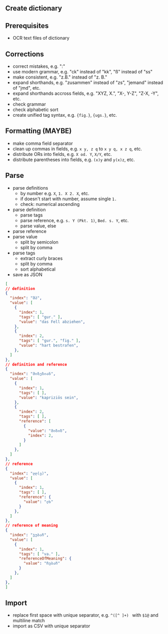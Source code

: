 ## Create dictionary



## Prerequisites

- OCR text files of dictionary



## Corrections

- correct mistakes, e.g. ":"
- use modern grammar, e.g. "ck" instead of "kk", "ß" instead of "ss"
- make consistent, e.g. "z.B." instead of "z. B."
- expand shorthands, e.g. "zusammen" instead of "zs", "jemand" instead of "jmd", etc.
- expand shorthands accross fields, e.g. "XYZ, X.", "X-, Y-Z", "Z-X, -Y", etc.
- check grammar
- check alphabetic sort
- create unified tag syntax, e.g. `{fig.}`, `{ugs.}`, etc.



## Formatting (MAYBE)

- make comma field separator
- clean up commas in fields, e.g. `x y, z q` to `x y q, x z q`, etc.
- distribute ORs into fields, e.g. `X od. Y`, `X/Y`, etc.
- distribute parentheses into fields, e.g. `(x)y` and `y(x)z`, etc.



## Parse

- parse definitions
  - by number e.g. `X`, `1. X 2. X`, etc.
  - if doesn't start with number, assume single `1.`
  - check: numerical ascending
- parse definition
  - parse tags
  - parse reference, e.g. `s. Y (Pkt. 1)`, `Bed. s. Y`, etc.
  - parse value, else
- parse reference
- parse value
  - split by semicolon
  - split by comma
- parse tags
  - extract curly braces
  - split by comma
  - sort alphabetical
- save as JSON

```json
[
// definition
{
  "index": "შპ",
  "value": [
    {
      "index": 1,
      "tags": [ "gur." ],
      "value": "das Fell abziehen",
    },
    {
      "index": 2,
      "tags": [ "gur.", "fig." ],
      "value": "hart bestrafen",
    },
  ]
},
// definition and reference
{
  "index": "მიზეზიან",
  "value": [
    {
      "index": 1,
      "tags": [ ],
      "value": "kapriziös sein",
    },
    {
      "index": 2,
      "tags": [ ],
      "reference": [
        {
          "value": "მიზიზ",
          "index": 2,
        }
      ]
    },
  ]
},
// reference
{
  "index": "ლღ(ვ)",
  "value": [
    {
      "index": 1,
      "tags": [ ],
      "reference": {
        "value": "ლხ"
      }
    },
  ]
},
// reference of meaning
{
  "index": "ჯუბაჩ",
  "value": [
    {
      "index": 1,
      "tags": [ "va." ],
      "referenceOfMeaning": {
        "value": "ჩუბაჩ"
      }
    },
  ]
},
]
```



## Import

- replace first space with unique separator, e.g. `^([^ ]+) ` with `$1@` and multiline match
- import as CSV with unique separator